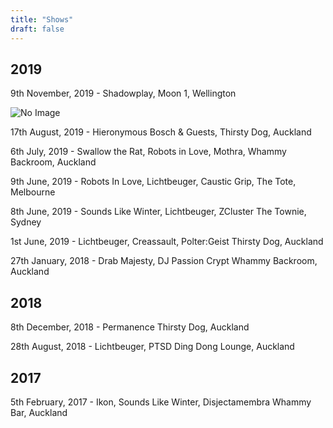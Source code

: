 ```yaml
---
title: "Shows"
draft: false
---
```


## 2019

9th November, 2019 - Shadowplay, Moon 1, Wellington

![No Image](/images/shadowplay.jpg)


17th August, 2019 - Hieronymous Bosch & Guests, Thirsty Dog, Auckland



6th July, 2019 - Swallow the Rat, Robots in Love, Mothra, Whammy Backroom, Auckland 


9th June, 2019 - Robots In Love, Lichtbeuger, Caustic Grip, The Tote, Melbourne 


8th June, 2019 - Sounds Like Winter, Lichtbeuger, ZCluster The Townie, Sydney 


1st June, 2019 - Lichtbeuger, Creassault, Polter:Geist Thirsty Dog, Auckland 


27th January, 2018 - Drab Majesty, DJ Passion Crypt Whammy Backroom, Auckland


## 2018

8th December, 2018 - Permanence Thirsty Dog, Auckland


28th August, 2018  - Lichtbeuger, PTSD Ding Dong Lounge, Auckland 


## 2017

5th February, 2017 - Ikon, Sounds Like Winter, Disjectamembra Whammy Bar, Auckland



